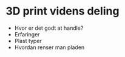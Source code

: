 # 3D print videns deling
 - Hvor er det godt at handle?
 - Erfaringer
 - Plast typer
 - Hvordan renser man pladen
